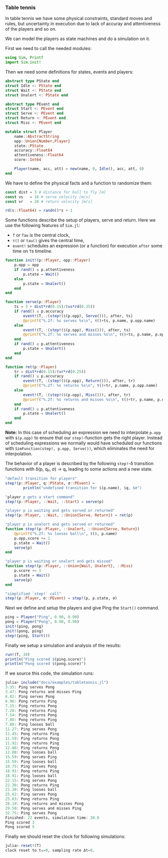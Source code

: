 ### Table tennis

In table tennis we have some physical constraints, standard moves and rules, but uncertainty in execution due to lack of accuray and attentiveness of the players and so on.

We can model the players as state machines and do a simulation on it.

First we need to call the needed modules:

```julia
using Sim, Printf
import Sim.init!
```

Then we need some definitions for states, events and players:

```julia
abstract type PState end
struct Idle <: PState end
struct Wait <: PState end
struct Unalert <: PState end

abstract type PEvent end
struct Start <: PEvent end
struct Serve <: PEvent end
struct Return <: PEvent end
struct Miss <: PEvent end

mutable struct Player
    name::AbstractString
    opp::Union{Number,Player}
    state::PState
    accuracy::Float64
    attentiveness::Float64
    score::Int64

    Player(name, acc, att) = new(name, 0, Idle(), acc, att, 0)
end
```

We have to define the physical facts and a function to randomize them:

```julia
const dist = 3 # distance for ball to fly [m]
const vs   = 10 # serve velocity [m/s]
const vr   = 20 # return velocity [m/s]

rd(s::Float64) = randn()*s + 1
```

Some functions describe the setup of players, serve and return. Here we use the following features of `Sim.jl`:

- `Τ` or `Tau` is the central clock,
- `τ()` or `tau()` gives the central time,
- `event!` schedules an expression (or a function) for execution `after` some time on `Τ`s timeline.

```julia
function init!(p::Player, opp::Player)
    p.opp = opp
    if rand() ≤ p.attentiveness
        p.state = Wait()
    else
        p.state = Unalert()
    end
end

function serve(p::Player)
    ts = 3 + dist*rd(0.15)/(vs*rd(0.25))
    if rand() ≤ p.accuracy
        event!(Τ, :(step!($(p.opp), Serve())), after, ts)
        @printf("%.2f: %s serves %s\n", τ()+ts, p.name, p.opp.name)
    else
        event!(Τ, :(step!($(p.opp), Miss())), after, ts)
        @printf("%.2f: %s serves and misses %s\n", τ()+ts, p.name, p.opp.name)
    end
    if rand() ≥ p.attentiveness
        p.state = Unalert()
    end
end

function ret(p::Player)
    tr = dist*rd(0.15)/(vr*rd(0.25))
    if rand() ≤ p.accuracy
        event!(Τ, :(step!($(p.opp), Return())), after, tr)
        @printf("%.2f: %s returns %s\n", τ()+tr, p.name, p.opp.name)
    else
        event!(Τ, :(step!($(p.opp), Miss())), after, tr)
        @printf("%.2f: %s returns and misses %s\n", τ()+tr, p.name, p.opp.name)
    end
    if rand() ≥ p.attentiveness
        p.state = Unalert()
    end
end
```

**Note:** In this case of scheduling an expression we need to interpolate `p.opp` with `$(p.opp)` to ensure that our `step!`-function gets the right player. Instead of scheduling expressions we normally would have scheduled our functions with `SimFunction(step!, p.opp, Serve())`, which eliminates the need for interpolation.

The behavior of a player is described by the following `step!`-δ transition functions with δ(p, qᵦ, σ) → qᵧ leading to some actions and a new state.

```julia
"default transition for players"
step!(p::Player, q::PState, σ::PEvent) =
        println("undefined transition for $(p.name), $q, $σ")

"player p gets a start command"
step!(p::Player, ::Wait, ::Start) = serve(p)

"player p is waiting and gets served or returned"
step!(p::Player, ::Wait, ::Union{Serve, Return}) = ret(p)

"player p is unalert and gets served or returned"
function step!(p::Player, ::Unalert, ::Union{Serve, Return})
    @printf("%.2f: %s looses ball\n", τ(), p.name)
    p.opp.score += 1
    p.state = Wait()
    serve(p)
end

"player p is waiting or unalert and gets missed"
function step!(p::Player, ::Union{Wait, Unalert}, ::Miss)
    p.score += 1
    p.state = Wait()
    serve(p)
end

"simplified `step!` call"
step!(p::Player, σ::PEvent) = step!(p, p.state, σ)
```

Next we define and setup the players and give Ping the `Start()` command.

```julia
ping = Player("Ping", 0.90, 0.90)
pong = Player("Pong", 0.90, 0.90)
init!(ping, pong)
init!(pong, ping)
step!(ping, Start())
```

Finally we setup a simulation and analysis of the results:

```julia
run!(Τ, 30)
println("Ping scored $(ping.score)")
println("Pong scored $(pong.score)")
```

If we source this code, the simulation runs:

```julia
julia> include("docs/examples/tabletennis.jl")
3.35: Ping serves Pong
3.47: Pong returns and misses Ping
6.82: Ping serves Pong
6.96: Pong returns Ping
7.15: Ping returns Pong
7.28: Pong returns Ping
7.54: Ping returns Pong
7.80: Pong returns Ping
7.80: Ping looses ball
11.27: Ping serves Pong
11.45: Pong returns Ping
11.59: Ping returns Pong
11.92: Pong returns Ping
12.08: Ping returns Pong
12.08: Pong looses ball
15.59: Pong serves Ping
15.59: Ping looses ball
18.75: Ping serves Pong
18.91: Pong returns Ping
18.91: Ping looses ball
22.15: Ping serves Pong
22.30: Pong returns Ping
22.30: Ping looses ball
25.62: Ping serves Pong
25.83: Pong returns Ping
26.19: Ping returns and misses Pong
29.50: Pong serves and misses Ping
32.75: Ping serves Pong
Finished: 22 events, simulation time: 30.0
Ping scored 3
Pong scored 5
```

Finally we should reset the clock for following simulations:

```julia
julia> reset!(Τ)
clock reset to t₀=0, sampling rate Δt=0.
```
